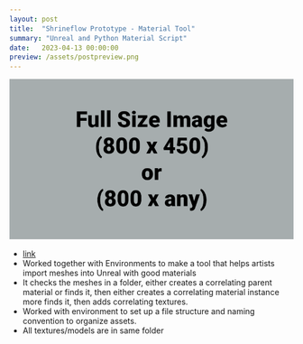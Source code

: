 ```yaml
---
layout: post
title:  "Shrineflow Prototype - Material Tool"
summary: "Unreal and Python Material Script"
date:   2023-04-13 00:00:00
preview: /assets/postpreview.png
---
```


![Picture 1](/assets/fullsize.png)


* [link](https://www.rendereverything.com/automatic-material-creation-in-unreal-engine-with-python/)
* Worked together with Environments to make a tool that helps artists import meshes into Unreal with good materials
* It checks the meshes in a folder, either creates a correlating parent material or finds it, then either creates a correlating material instance more finds it, then adds correlating textures. 
* Worked with environment to set up a file structure and naming convention to organize assets.
* All textures/models are in same folder
